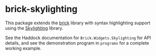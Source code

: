 
brick-skylighting
=================

This package extends the [brick](https://github.com/jtdaugherty/brick)
library with syntax highlighting support using the
[Skylighting](https://github.com/jgm/skylighting) library.

See the Haddock documentation for `Brick.Widgets.Skylighting` for API
details, and see the demonstration program in `programs` for a complete
working example.
